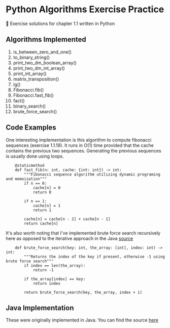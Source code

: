 # Python Algorithms Exercise Practice
🐍 Exercise solutions for chapter 1.1 written in Python

## Algorithms Implemented
1. is_between_zero_and_one()
2. to_binary_string()
3. print_two_dm_boolean_array()
4. print_two_dm_int_array()
5. print_int_array()
6. matrix_transposition()
7. lg()
8. Fibonacci.fib()
9. Fibonacci.fast_fib()
10. fact()
11. binary_search()
12. brute_force_search()

## Code Examples
One interesting implementation is this algorithm to compute fibonacci sequences (exercise 1.1.19). It runs in O(1) time provided that the cache contains the previous two sequences. Generating the previous sequences is usually done using loops.
```python3
    @staticmethod
    def fast_fib(n: int, cache: {int: int}) -> int:
        """Fibonacci sequence algorithm utilizing dynamic programing and memoization"""
        if n == 0:
            cache[n] = 0
            return 0

        if n == 1:
            cache[n] = 1
            return 1

        cache[n] = cache[n - 2] + cache[n - 1]
        return cache[n]
```

It's also worth noting that I've implemented brute force search recursively here as opposed to the iterative approach in the Java [source](https://github.com/dev-xero/java-algorithms-exercise-practice/blob/main/src/PracticeAlgorithms.java)
```python3
    def brute_force_search(key: int, the_array: [int], index: int) -> int:
        """Returns the index of the key if present, otherwise -1 using brute force search"""
        if index == len(the_array):
            return -1

        if the_array[index] == key:
            return index

        return brute_force_search(key, the_array, index + 1)
```

## Java Implementation
These were originally implemented in Java. You can find the source [here](https://github.com/dev-xero/java-algorithms-exercise-practice)
